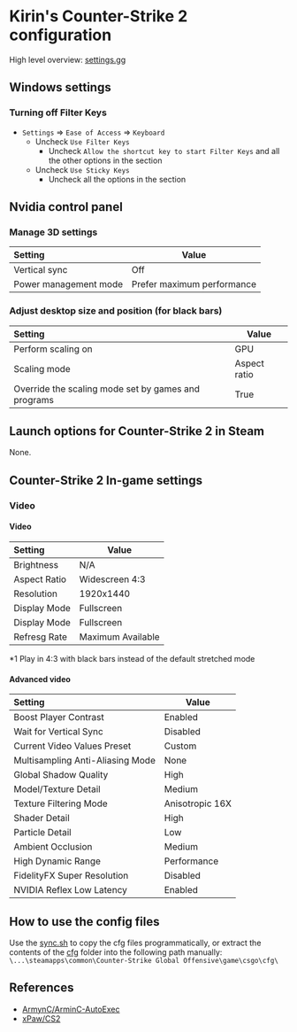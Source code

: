 # Kirin's Counter-Strike 2 configuration

High level overview: [settings.gg](https://settings.gg/Kirintw)

## Windows settings

### Turning off Filter Keys

- `Settings` => `Ease of Access` => `Keyboard`
  - Uncheck `Use Filter Keys`
    - Uncheck `Allow the shortcut key to start Filter Keys` and all the other options in the section
  - Uncheck `Use Sticky Keys`
    - Uncheck all the options in the section

## Nvidia control panel

### Manage 3D settings

| Setting               | Value                      |
| :-------------------- | -------------------------- |
| Vertical sync         | Off                        |
| Power management mode | Prefer maximum performance |

### Adjust desktop size and position (for black bars)

| Setting                                             | Value        |
| :-------------------------------------------------- | ------------ |
| Perform scaling on                                  | GPU          |
| Scaling mode                                        | Aspect ratio |
| Override the scaling mode set by games and programs | True         |

## Launch options for Counter-Strike 2 in Steam

None.

## Counter-Strike 2 In-game settings

### Video

#### Video

| Setting      | Value             |
| :----------- | ----------------- |
| Brightness   | N/A               |
| Aspect Ratio | Widescreen 4:3    |
| Resolution   | 1920x1440         |
| Display Mode | Fullscreen        |
| Display Mode | Fullscreen        |
| Refresg Rate | Maximum Available |

\*1 Play in 4:3 with black bars instead of the default stretched mode

#### Advanced video

| Setting                          | Value           |
| :------------------------------- | --------------- |
| Boost Player Contrast            | Enabled         |
| Wait for Vertical Sync           | Disabled        |
| Current Video Values Preset      | Custom          |
| Multisampling Anti-Aliasing Mode | None            |
| Global Shadow Quality            | High            |
| Model/Texture Detail             | Medium          |
| Texture Filtering Mode           | Anisotropic 16X |
| Shader Detail                    | High            |
| Particle Detail                  | Low             |
| Ambient Occlusion                | Medium          |
| High Dynamic Range               | Performance     |
| FidelityFX Super Resolution      | Disabled        |
| NVIDIA Reflex Low Latency        | Enabled         |

## How to use the config files

Use the [sync.sh](./sync.sh) to copy the cfg files programmatically,
or extract the contents of the [cfg](./cfg) folder into the following path manually:
`\...\steamapps\common\Counter-Strike Global Offensive\game\csgo\cfg\`

## References

- [ArmynC/ArminC-AutoExec](https://github.com/ArmynC/ArminC-AutoExec)
- [xPaw/CS2](https://github.com/xPaw/CS2)
